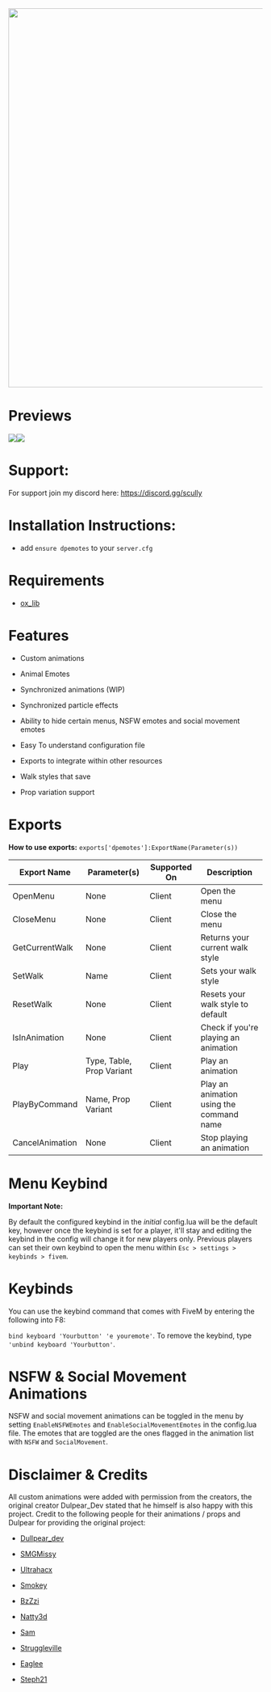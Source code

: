 <img src='https://cdn.discordapp.com/attachments/614186484248870943/1033139013579706498/unknown.png' width='750'>

# Previews
<img src='https://i.gyazo.com/af21b872ab0d5aaa476cf069a4b868c5.png'><img src='https://i.gyazo.com/669c5e3889076eebc8eda518325a949e.png'>

# Support:

For support join my discord here: https://discord.gg/scully

# Installation Instructions:

* add `ensure dpemotes` to your `server.cfg`

# Requirements

- [ox_lib](https://github.com/overextended/ox_lib)

# Features

- Custom animations

- Animal Emotes

- Synchronized animations (WIP)

- Synchronized particle effects

- Ability to hide certain menus, NSFW emotes and social movement emotes

- Easy To understand configuration file

- Exports to integrate within other resources

- Walk styles that save

- Prop variation support

# Exports

**How to use exports:** `exports['dpemotes']:ExportName(Parameter(s))`

| Export Name | Parameter(s) | Supported On | Description |
| ------------- | ------------- | ------------- | ------------- |
| OpenMenu | None | Client | Open the menu |
| CloseMenu | None | Client | Close the menu |
| GetCurrentWalk | None | Client | Returns your current walk style |
| SetWalk | Name | Client | Sets your walk style |
| ResetWalk | None | Client | Resets your walk style to default |
| IsInAnimation | None | Client | Check if you're playing an animation |
| Play | Type, Table, Prop Variant | Client | Play an animation |
| PlayByCommand | Name, Prop Variant | Client | Play an animation using the command name |
| CancelAnimation | None | Client | Stop playing an animation |

# Menu Keybind

**Important Note:**

By default the configured keybind in the *initial* config.lua will be the default key, however once the keybind is set for a player, it'll stay and editing the keybind in the config will change it for new players only. Previous players can set their own keybind to open the menu within `Esc > settings > keybinds > fivem`.

# Keybinds

You can use the keybind command that comes with FiveM by entering the following into F8:

`bind keyboard 'Yourbutton' 'e youremote'`. To remove the keybind, type `'unbind keyboard 'Yourbutton'`.

# NSFW & Social Movement Animations

NSFW and social movement animations can be toggled in the menu by setting `EnableNSFWEmotes` and `EnableSocialMovementEmotes` in the config.lua file. The emotes that are toggled are the ones flagged in the animation list with `NSFW` and `SocialMovement`.

# Disclaimer & Credits

All custom animations were added with permission from the creators, the original creator Dulpear_Dev stated that he himself is also happy with this project. Credit to the following people for their animations / props and Dulpear for providing the original project:

- [Dullpear_dev](https://forum.cfx.re/u/dullpear_dev/summary)

- [SMGMissy](https://forum.cfx.re/u/smgmissy/)

- [Ultrahacx](https://forum.cfx.re/u/ultrahacx/summary)

- [Smokey](https://www.gta5-mods.com/users/struggleville)

- [BzZzi](https://forum.cfx.re/u/bzzzi/summary)

- [Natty3d](https://forum.cfx.re/u/natty3d/summary)

- [Sam](https://www.lcpdfr.com/profile/12-sam/)

- [Struggleville](https://www.gta5-mods.com/users/struggleville)

- [Eaglee](https://www.gta5-mods.com/users/Eaglee)

- [Steph21](https://www.gta5-mods.com/users/Steph21)
